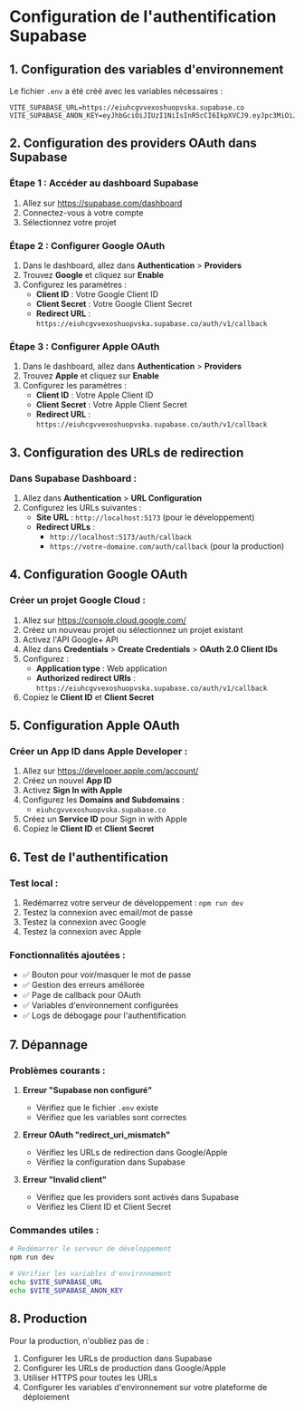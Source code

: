 # Configuration de l'authentification Supabase

## 1. Configuration des variables d'environnement

Le fichier `.env` a été créé avec les variables nécessaires :
```
VITE_SUPABASE_URL=https://eiuhcgvvexoshuopvska.supabase.co
VITE_SUPABASE_ANON_KEY=eyJhbGciOiJIUzI1NiIsInR5cCI6IkpXVCJ9.eyJpc3MiOiJzdXBhYmFzZSIsInJlZiI6ImVpdWhjZ3Z2ZXhvc2h1b3B2c2thIiwicm9sZSI6ImFub24iLCJpYXQiOjE3NDgzNDM5MjMsImV4cCI6MjA2MzkxOTkyM30.OqFLbnFM3A01feA3NmVYXgnDep9yDghPby8HhxcvOqI
```

## 2. Configuration des providers OAuth dans Supabase

### Étape 1 : Accéder au dashboard Supabase
1. Allez sur https://supabase.com/dashboard
2. Connectez-vous à votre compte
3. Sélectionnez votre projet

### Étape 2 : Configurer Google OAuth
1. Dans le dashboard, allez dans **Authentication** > **Providers**
2. Trouvez **Google** et cliquez sur **Enable**
3. Configurez les paramètres :
   - **Client ID** : Votre Google Client ID
   - **Client Secret** : Votre Google Client Secret
   - **Redirect URL** : `https://eiuhcgvvexoshuopvska.supabase.co/auth/v1/callback`

### Étape 3 : Configurer Apple OAuth
1. Dans le dashboard, allez dans **Authentication** > **Providers**
2. Trouvez **Apple** et cliquez sur **Enable**
3. Configurez les paramètres :
   - **Client ID** : Votre Apple Client ID
   - **Client Secret** : Votre Apple Client Secret
   - **Redirect URL** : `https://eiuhcgvvexoshuopvska.supabase.co/auth/v1/callback`

## 3. Configuration des URLs de redirection

### Dans Supabase Dashboard :
1. Allez dans **Authentication** > **URL Configuration**
2. Configurez les URLs suivantes :
   - **Site URL** : `http://localhost:5173` (pour le développement)
   - **Redirect URLs** : 
     - `http://localhost:5173/auth/callback`
     - `https://votre-domaine.com/auth/callback` (pour la production)

## 4. Configuration Google OAuth

### Créer un projet Google Cloud :
1. Allez sur https://console.cloud.google.com/
2. Créez un nouveau projet ou sélectionnez un projet existant
3. Activez l'API Google+ API
4. Allez dans **Credentials** > **Create Credentials** > **OAuth 2.0 Client IDs**
5. Configurez :
   - **Application type** : Web application
   - **Authorized redirect URIs** : `https://eiuhcgvvexoshuopvska.supabase.co/auth/v1/callback`
6. Copiez le **Client ID** et **Client Secret**

## 5. Configuration Apple OAuth

### Créer un App ID dans Apple Developer :
1. Allez sur https://developer.apple.com/account/
2. Créez un nouvel **App ID**
3. Activez **Sign In with Apple**
4. Configurez les **Domains and Subdomains** :
   - `eiuhcgvvexoshuopvska.supabase.co`
5. Créez un **Service ID** pour Sign in with Apple
6. Copiez le **Client ID** et **Client Secret**

## 6. Test de l'authentification

### Test local :
1. Redémarrez votre serveur de développement : `npm run dev`
2. Testez la connexion avec email/mot de passe
3. Testez la connexion avec Google
4. Testez la connexion avec Apple

### Fonctionnalités ajoutées :
- ✅ Bouton pour voir/masquer le mot de passe
- ✅ Gestion des erreurs améliorée
- ✅ Page de callback pour OAuth
- ✅ Variables d'environnement configurées
- ✅ Logs de débogage pour l'authentification

## 7. Dépannage

### Problèmes courants :

1. **Erreur "Supabase non configuré"**
   - Vérifiez que le fichier `.env` existe
   - Vérifiez que les variables sont correctes

2. **Erreur OAuth "redirect_uri_mismatch"**
   - Vérifiez les URLs de redirection dans Google/Apple
   - Vérifiez la configuration dans Supabase

3. **Erreur "Invalid client"**
   - Vérifiez que les providers sont activés dans Supabase
   - Vérifiez les Client ID et Client Secret

### Commandes utiles :
```bash
# Redémarrer le serveur de développement
npm run dev

# Vérifier les variables d'environnement
echo $VITE_SUPABASE_URL
echo $VITE_SUPABASE_ANON_KEY
```

## 8. Production

Pour la production, n'oubliez pas de :
1. Configurer les URLs de production dans Supabase
2. Configurer les URLs de production dans Google/Apple
3. Utiliser HTTPS pour toutes les URLs
4. Configurer les variables d'environnement sur votre plateforme de déploiement 